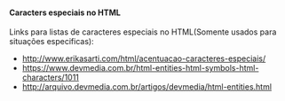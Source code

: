 ####  Caracters especiais no HTML

Links para listas de caracteres especiais no HTML(Somente usados para situações especificas):

* http://www.erikasarti.com/html/acentuacao-caracteres-especiais/
* https://www.devmedia.com.br/html-entities-html-symbols-html-characters/1011
* http://arquivo.devmedia.com.br/artigos/devmedia/html-entities.html